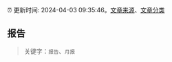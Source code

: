:alarm_clock: 更新时间: 2024-04-03 09:35:46。[文章来源](/README.md)、[文章分类](/TAGS.md)

## 报告


> 关键字：`报告`、`月报`



